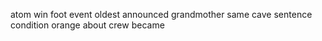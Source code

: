 atom win foot event oldest announced grandmother same cave sentence condition orange about crew became